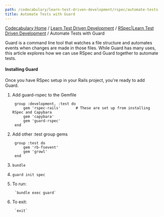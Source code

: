 ```yaml
---
path: /codecabulary/learn-test-driven-development/rspec/automate-tests-with-guard
title: Automate Tests with Guard
---
```

[Codecabulary Home](/codecabulary) / [Learn Test Driven Development](/codecabulary/learn-test-driven-development) / [RSpec|Learn Test Driven Development](/codecabulary/learn-test-driven-development/rspec) / Automate Tests with Guard

<!-- ---title: Automate Tests with Guard -->

Guard is a command line tool that watches a file structure and automates events when changes are made in those files. While Guard has many uses, this article explores how we can use RSpec and Guard together to automate tests.

#### Installing Guard

Once you have RSpec setup in your Rails project, you're ready to add Guard.

1) Add guard-rspec to the Gemfile

		group :development, :test do
			gem 'rspec-rails'		# These are set up from installing RSpec and Capybara
			gem 'capybara'
			gem 'guard-rspec'
		end

2) Add other :test group gems

		group :test do
			gem 'rb-fsevent'
			gem 'growl'
		end

3) `bundle`

4) `guard init spec`

5) To run:

		`bundle exec guard`

6) To exit:

		`exit`

